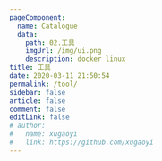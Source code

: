 ```yaml
---
pageComponent:
  name: Catalogue
  data:
    path: 02.工具
    imgUrl: /img/ui.png
    description: docker linux
title: 工具
date: 2020-03-11 21:50:54
permalink: /tool/
sidebar: false
article: false
comment: false
editLink: false
# author:
#   name: xugaoyi
#   link: https://github.com/xugaoyi
---
```

